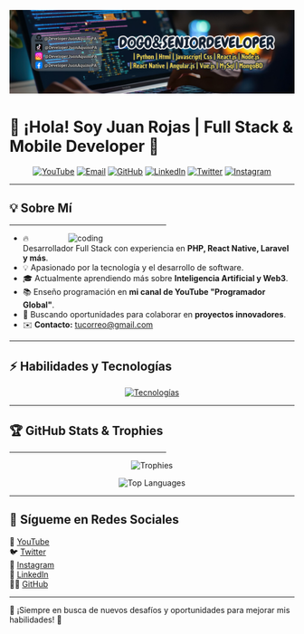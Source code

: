 ![Banner de Programador Global](https://github.com/DeveloperJuanAquinoPA/DeveloperJuanAquinoPA/blob/main/LogoPT.png)

# 👋 ¡Hola! Soy **Juan Rojas** | Full Stack & Mobile Developer 🚀

<p align="center">
  <a href="https://youtube.com/@CreaTuWebDesdeCero" target="_blank"><img src="https://img.icons8.com/bubbles/50/000000/youtube.png" alt="YouTube"/></a>
  <a href="mailto:tucorreo@gmail.com" target="_blank"><img src="https://img.icons8.com/bubbles/50/000000/gmail.png" alt="Email"/></a>
  <a href="https://github.com/TU-USUARIO" target="_blank"><img src="https://img.icons8.com/bubbles/50/000000/github.png" alt="GitHub"/></a>
  <a href="https://www.linkedin.com/in/tuusuario" target="_blank"><img src="https://img.icons8.com/bubbles/50/000000/linkedin.png" alt="LinkedIn"/></a>
  <a href="https://twitter.com/tuusuario" target="_blank"><img src="https://img.icons8.com/bubbles/50/000000/twitter.png" alt="Twitter"/></a>
  <a href="https://www.instagram.com/tuusuario" target="_blank"><img src="https://img.icons8.com/bubbles/50/000000/instagram.png" alt="Instagram"/></a>
</p>

---

## 💡 **Sobre Mí**
<hr size="2" width="55%" color="yellow">  
<img align="right" alt="coding" width="400" src="https://cdn.dribbble.com/users/2131993/screenshots/4948736/media/45dceb640723d72436c427add7966cf8.gif"> 

- 🔥 Desarrollador Full Stack con experiencia en **PHP, React Native, Laravel y más**.  
- 💡 Apasionado por la tecnología y el desarrollo de software.  
- 🎓 Actualmente aprendiendo más sobre **Inteligencia Artificial y Web3**.  
- 📚 Enseño programación en **mi canal de YouTube "Programador Global"**.  
- 🚀 Buscando oportunidades para colaborar en **proyectos innovadores**.  
- ✉️ **Contacto:** [tucorreo@gmail.com](mailto:tucorreo@gmail.com)  

---

## ⚡ **Habilidades y Tecnologías**  

<p align="center">
<a href="https://skillicons.dev">
<img src="https://skillicons.dev/icons?i=php,laravel,react,reactnative,js,ts,html,css,tailwind,bootstrap,mysql,postgresql,mongodb,nodejs,nextjs,docker,aws,linux,bash,git,github,gitlab,figma,androidstudio,vscode,visualstudio&theme=dark&perline=10" alt="Tecnologías" />
</a>
</p>

---

## 🏆 **GitHub Stats & Trophies**
<hr size="2" width="55%" color="yellow">  
<p align="center">
  <img src="https://github-profile-trophy.vercel.app/?username=TU-USUARIO&theme=radical&no-frame=false&no-bg=true&margin-w=6" alt="Trophies">
</p>

<p align="center">
  <img src="https://github-readme-stats.vercel.app/api/top-langs/?username=TU-USUARIO&theme=dark&hide_border=false&include_all_commits=true&count_private=true&layout=compact" alt="Top Languages">
</p>

---

## 📢 **Sígueme en Redes Sociales**  

🔗 [YouTube](https://youtube.com/@CreaTuWebDesdeCero)  
🐦 [Twitter](https://twitter.com/tuusuario)  
📸 [Instagram](https://www.instagram.com/tuusuario)  
💼 [LinkedIn](https://www.linkedin.com/in/tuusuario)  
👨‍💻 [GitHub](https://github.com/TU-USUARIO)  

---

🎯 ¡Siempre en busca de nuevos desafíos y oportunidades para mejorar mis habilidades! 🚀